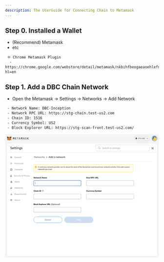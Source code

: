 ```yaml
---
description: The UserGuide for Connecting Chain to Metamask
---
```


## Step 0. Installed a Wallet
 - (Recommend) Metamask
 - etc

```
 ㅁ Chrome Metamask Plugin
  - https://chrome.google.com/webstore/detail/metamask/nkbihfbeogaeaoehlefnkodbefgpgknn?hl=en
```

## Step 1. Add a DBC Chain Network
 - Open the Metamask -> Settings -> Networks -> Add Network
```
 - Network Name: DBC-Inception
 - Network RPC URL: https://stg-chain.test-us2.com
 - Chain ID: 1516
 - Currency Symbol: US2
 - Block Explorer URL: https://stg-scan-front.test-us2.com/
```

![Add a DBC Chain Network](../resources/image/insert-chaininfo.png)